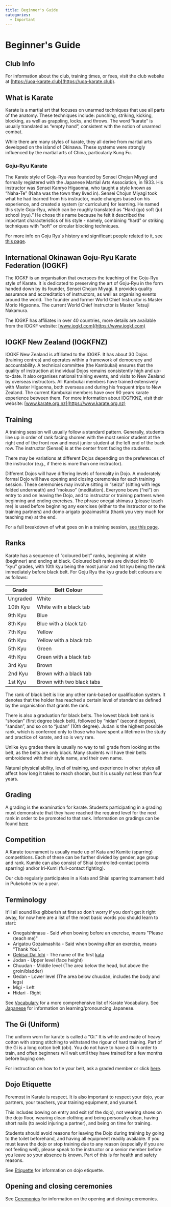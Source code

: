 ```yaml
---
title: Beginner's Guide
categories:
  - Important
---
```


# Beginner's Guide

## Club Info

For information about the club, training times, or fees, visit the club website at [https://uoa-karate.club](https://uoa-karate.club).

## What is Karate

Karate is a martial art that focuses on unarmed techniques that use all parts of the anatomy. These techniques include: punching, striking, kicking, blocking, as well as grappling, locks, and throws. The word “karate” is usually translated as “empty hand”, consistent with the notion of unarmed combat.

While there are many styles of karate, they all derive from martial arts developed on the island of Okinawa. These systems were strongly influenced by the martial arts of China, particularly Kung Fu.

### Goju-Ryu Karate

The Karate style of Goju-Ryu was founded by Sensei Chojun Miyagi and formally registered with the Japanese Martial Arts Association, in 1933. His instructor was Sensei Kanryo Higaonna, who taught a style known as “Naha-Te” (Naha was the town they lived in). Sensei Chojun Miyagi took what he had learned from his instructor, made changes based on his experience, and created a system (or curriculum) for learning. He named this style Goju-Ryu, which can be roughly translated as “Hard (go) soft (ju) school (ryu).” He chose this name because he felt it described the important characteristics of his style - namely, combining “hard” or striking techniques with “soft” or circular blocking techniques.

For more info on Goju Ryu's history and significant people related to it, see [this page](goju-ryu.md).

## International Okinawan Goju-Ryu Karate Federation (IOGKF)

The IOGKF is an organisation that oversees the teaching of the Goju-Ryu style of Karate. It is dedicated to preserving the art of Goju-Ryu in the form handed down by its founder, Sensei Chojun Miyagi. It provides quality assurance and accreditation of instructors, as well as organising events around the world. The founder and former World Chief Instructor is Master Morio Higaonna. The current World Chief Instructor is Master Tetsuji Nakamura.

The IOGKF has affiliates in over 40 countries, more details are available from the IOGKF website: [www.iogkf.com](https://www.iogkf.com)

## IOGKF New Zealand (IOGKFNZ)

IOGKF New Zealand is affiliated to the IOGKF. It has about 30 Dojos (training centres) and operates within a framework of democracy and accountability. A technical committee (the Kambukai) ensures that the quality of instruction at individual Dojos remains consistently high and up-to-date. It also organises national training events, and visits to New Zealand by overseas instructors. All Kambukai members have trained extensively with Master Higaonna, both overseas and during his frequent trips to New Zealand. The current Kambukai members have over 90 years karate experience between them.
For more information about IOGFKNZ, visit their website: [www.karate.org.nz](https://www.karate.org.nz)

## Training

A training session will usually follow a standard pattern. Generally, students line up in order of rank facing shomen with the most senior student at the right end of the front row and most junior student at the left end of the back row. The instructor (Sensei) is at the center front facing the students.

There may be variations at different Dojos depending on the preferences of the instructor (e.g., if there is more than one instructor).

Different Dojos will have differing levels of formality in Dojo. A moderately formal Dojo will have opening and closing ceremonies for each training session. These ceremonies may involve sitting in “seiza” (sitting with legs folded underneath) and “mokuso” (meditation). Everyone bows (“rei”) on entry to and on leaving the Dojo, and to instructor or training partners when beginning and ending exercises. The phrase onegai shimasu (please teach me) is used before beginning any exercises (either to the instructor or to the training partners) and domo arigato gozaimashita (thank you very much for teaching me) at the end.

For a full breakdown of what goes on in a training session, [see this page](/training.md).

## Ranks

Karate has a sequence of “coloured belt” ranks, beginning at white (beginner) and ending at black. Coloured belt ranks are divided into 10 “kyu” grades, with 10th kyu being the most junior and 1st kyu being the rank immediately before black belt. For Goju Ryu the kyu grade belt colours are as follows:

| Grade    | Belt Colour               |
| -------- | ------------------------- |
| Ungraded | White                     |
| 10th Kyu | White with a black tab    |
| 9th Kyu  | Blue                      |
| 8th Kyu  | Blue with a black tab     |
| 7th Kyu  | Yellow                    |
| 6th Kyu  | Yellow with a black tab   |
| 5th Kyu  | Green                     |
| 4th Kyu  | Green with a black tab    |
| 3rd Kyu  | Brown                     |
| 2nd Kyu  | Brown with a black tab    |
| 1st Kyu  | Brown with two black tabs |

The rank of black belt is like any other rank-based or qualification system. It denotes that the holder has reached a certain level of standard as defined by the organisation that grants the rank.

There is also a graduation for black belts. The lowest black belt rank is “shodan” (first degree black belt), followed by “nidan” (second degree), “sandan”, and so on to “judan” (10th degree). Judan is the highest possible rank, which is conferred only to those who have spent a lifetime in the study and practice of karate, and so is very rare.

Unlike kyu grades there is usually no way to tell grade from looking at the belt, as the belts are only black. Many students will have their belts embroidered with their style name, and their own name.

Natural physical ability, level of training, and experience in other styles all affect how long it takes to reach shodan, but it is usually not less than four years.

## Grading

A grading is the examination for karate. Students participating in a grading must demonstrate that they have reached the required level for the next rank in order to be promoted to that rank. Information on gradings can be found [here](grading.md)

## Competition

A Karate tournament is usually made up of Kata and Kumite (sparring) competitions. Each of these can be further divided by gender, age group and rank. Kumite can also consist of Shiai (controlled-contact points sparring) and/or Iri-Kumi (full-contact fighting).

Our club regularly participates in a Kata and Shiai sparring tournament held in Pukekohe twice a year.

## Terminology

It'll all sound like gibberish at first so don't worry if you don't get it right away, for now here are a list of the most basic words you should learn to start:

- Onegaishimasu - Said when bowing before an exercise, means "Please (teach me)"
- Arigatou Gozaimashita - Said when bowing after an exercise, means "Thank You".
- [Gekisai Dai Ichi](/kata/gekisai-dai-ichi.md) - The name of the first [kata](/kata/)
- Jodan - Upper level (face height)
- Chuudan - Middle level (The area below the head, but above the groin/bladder)
- Gedan - Lower level (The area below chuudan, includes the body and legs)
- Migi - Left
- Hidari - Right

See [Vocabulary](/vocabulary.md) for a more comprehensive list of Karate Vocabulary.
See [Japanese](/japanese.md) for information on learning/pronouncing Japanese.

## The Gi (Uniform)

The uniform worn for karate is called a “Gi.” It is white and made of heavy cotton with strong stitching to withstand the rigour of hard training. Part of the Gi is a long cotton belt (obi). You do not have to have a Gi in order to train, and often beginners will wait until they have trained for a few months before buying one.

For instruction on how to tie your belt, ask a graded member or click [here](/etiquette.md#how-to-tie-your-belt).

## Dojo Etiquette

Foremost in Karate is respect. It is also important to respect your dojo, your partners, your teachers, your training equipment, and yourself.

This includes bowing on entry and exit (of the dojo), not wearing shoes on the dojo floor, wearing clean clothing and being personally clean, having short nails (to avoid injuring a partner), and being on time for training.

Students should avoid reasons for leaving the Dojo during training by going to the toilet beforehand, and having all equipment readily available. If you must leave the dojo or stop training due to any reason (especially if you are not feeling well), please speak to the instructor or a senior member before you leave so your absence is known. Part of this is for health and safety reasons.

See [Etiquette](/etiquette.md) for information on dojo etiquette.

## Opening and closing ceremonies

See [Ceremonies](/ceremonies.md) for information on the opening and closing ceremonies.
